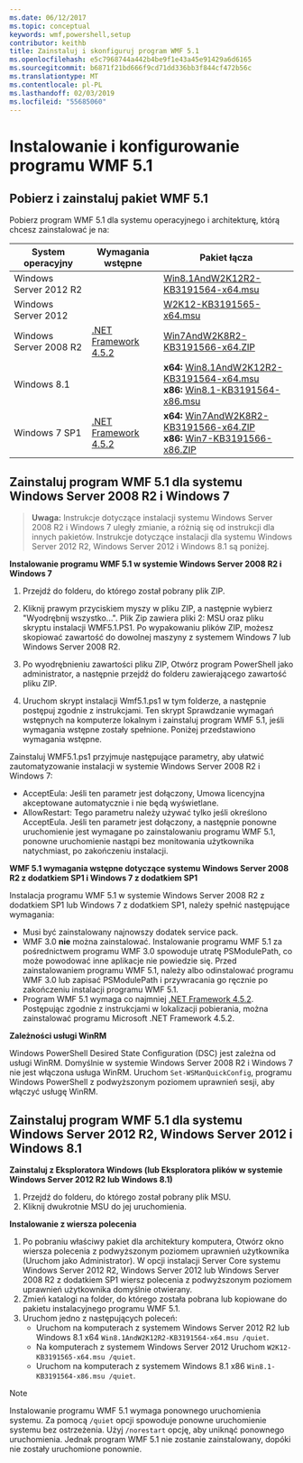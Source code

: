 ```yaml
---
ms.date: 06/12/2017
ms.topic: conceptual
keywords: wmf,powershell,setup
contributor: keithb
title: Zainstaluj i skonfiguruj program WMF 5.1
ms.openlocfilehash: e5c7968744a442b4be9f1e43a45e91429a6d6165
ms.sourcegitcommit: b6871f21bd666f9cd71dd336bb3f844cf472b56c
ms.translationtype: MT
ms.contentlocale: pl-PL
ms.lasthandoff: 02/03/2019
ms.locfileid: "55685060"
---
```

# <a name="install-and-configure-wmf-51"></a>Instalowanie i konfigurowanie programu WMF 5.1 #


## <a name="download-and-install-the-wmf-51-package"></a>Pobierz i zainstaluj pakiet WMF 5.1

Pobierz program WMF 5.1 dla systemu operacyjnego i architekturę, którą chcesz zainstalować je na:

| System operacyjny       | Wymagania wstępne           | Pakiet łącza                          |
|------------------------|-------------------------|----------------------------------------|
| Windows Server 2012 R2 |                         | [Win8.1AndW2K12R2-KB3191564-x64.msu][] |
| Windows Server 2012    |                         | [W2K12-KB3191565-x64.msu][]            |
| Windows Server 2008 R2 | [.NET Framework 4.5.2][]| [Win7AndW2K8R2-KB3191566-x64.ZIP][]    |
| Windows 8.1            |                         | **x64:** [Win8.1AndW2K12R2-KB3191564-x64.msu][]</br>**x86:** [Win8.1-KB3191564-x86.msu][] |
| Windows 7 SP1          | [.NET Framework 4.5.2][]| **x64:** [Win7AndW2K8R2-KB3191566-x64.ZIP][]</br>**x86:** [Win7-KB3191566-x86.ZIP][] |

[.NET Framework 4.5.2]: https://www.microsoft.com/download/details.aspx?id=42642
[W2K12-KB3191565-x64.msu]: https://go.microsoft.com/fwlink/?linkid=839513
[Win7-KB3191566-x86.ZIP]: https://go.microsoft.com/fwlink/?linkid=839522
[Win7AndW2K8R2-KB3191566-x64.ZIP]: https://go.microsoft.com/fwlink/?linkid=839523
[Win8.1-KB3191564-x86.msu]: https://go.microsoft.com/fwlink/?linkid=839521
[Win8.1AndW2K12R2-KB3191564-x64.msu]: https://go.microsoft.com/fwlink/?linkid=839516

## <a name="install-wmf-51-for-windows-server-2008-r2-and-windows-7"></a>Zainstaluj program WMF 5.1 dla systemu Windows Server 2008 R2 i Windows 7

> **Uwaga:** Instrukcje dotyczące instalacji systemu Windows Server 2008 R2 i Windows 7 uległy zmianie, a różnią się od instrukcji dla innych pakietów. Instrukcje dotyczące instalacji dla systemu Windows Server 2012 R2, Windows Server 2012 i Windows 8.1 są poniżej.

**Instalowanie programu WMF 5.1 w systemie Windows Server 2008 R2 i Windows 7**

1. Przejdź do folderu, do którego został pobrany plik ZIP.

2. Kliknij prawym przyciskiem myszy w pliku ZIP, a następnie wybierz "Wyodrębnij wszystko...". Plik Zip zawiera pliki 2: MSU oraz pliku skryptu instalacji WMF5.1.PS1.
Po wypakowaniu plików ZIP, możesz skopiować zawartość do dowolnej maszyny z systemem Windows 7 lub Windows Server 2008 R2.

3. Po wyodrębnieniu zawartości pliku ZIP, Otwórz program PowerShell jako administrator, a następnie przejdź do folderu zawierającego zawartość pliku ZIP.

4. Uruchom skrypt instalacji Wmf5.1.ps1 w tym folderze, a następnie postępuj zgodnie z instrukcjami. Ten skrypt Sprawdzanie wymagań wstępnych na komputerze lokalnym i zainstaluj program WMF 5.1, jeśli wymagania wstępne zostały spełnione. Poniżej przedstawiono wymagania wstępne.

Zainstaluj WMF5.1.ps1 przyjmuje następujące parametry, aby ułatwić zautomatyzowanie instalacji w systemie Windows Server 2008 R2 i Windows 7:

- AcceptEula: Jeśli ten parametr jest dołączony, Umowa licencyjna akceptowane automatycznie i nie będą wyświetlane.
- AllowRestart: Tego parametru należy używać tylko jeśli określono AcceptEula. Jeśli ten parametr jest dołączony, a następnie ponowne uruchomienie jest wymagane po zainstalowaniu programu WMF 5.1, ponowne uruchomienie nastąpi bez monitowania użytkownika natychmiast, po zakończeniu instalacji.

**WMF 5.1 wymagania wstępne dotyczące systemu Windows Server 2008 R2 z dodatkiem SP1 i Windows 7 z dodatkiem SP1**

Instalacja programu WMF 5.1 w systemie Windows Server 2008 R2 z dodatkiem SP1 lub Windows 7 z dodatkiem SP1, należy spełnić następujące wymagania:
- Musi być zainstalowany najnowszy dodatek service pack.
- WMF 3.0 **nie** można zainstalować. Instalowanie programu WMF 5.1 za pośrednictwem programu WMF 3.0 spowoduje utratę PSModulePath, co może powodować inne aplikacje nie powiedzie się. Przed zainstalowaniem programu WMF 5.1, należy albo odinstalować programu WMF 3.0 lub zapisać PSModulePath i przywracania go ręcznie po zakończeniu instalacji programu WMF 5.1.
- Program WMF 5.1 wymaga co najmniej [.NET Framework 4.5.2](https://www.microsoft.com/en-ca/download/details.aspx?id=42642).
Postępując zgodnie z instrukcjami w lokalizacji pobierania, można zainstalować programu Microsoft .NET Framework 4.5.2.

**Zależności usługi WinRM**

Windows PowerShell Desired State Configuration (DSC) jest zależna od usługi WinRM.
Domyślnie w systemie Windows Server 2008 R2 i Windows 7 nie jest włączona usługa WinRM.
Uruchom `Set-WSManQuickConfig`, programu Windows PowerShell z podwyższonym poziomem uprawnień sesji, aby włączyć usługę WinRM.


## <a name="install-wmf-51-for-windows-server-2012-r2-windows-server-2012-and-windows-81"></a>Zainstaluj program WMF 5.1 dla systemu Windows Server 2012 R2, Windows Server 2012 i Windows 8.1
**Zainstaluj z Eksploratora Windows (lub Eksploratora plików w systemie Windows Server 2012 R2 lub Windows 8.1)**

1. Przejdź do folderu, do którego został pobrany plik MSU.
2. Kliknij dwukrotnie MSU do jej uruchomienia.

**Instalowanie z wiersza polecenia**

1. Po pobraniu właściwy pakiet dla architektury komputera, Otwórz okno wiersza polecenia z podwyższonym poziomem uprawnień użytkownika (Uruchom jako Administrator). W opcji instalacji Server Core systemu Windows Server 2012 R2, Windows Server 2012 lub Windows Server 2008 R2 z dodatkiem SP1 wiersz polecenia z podwyższonym poziomem uprawnień użytkownika domyślnie otwierany.
2. Zmień katalogi na folder, do którego została pobrana lub kopiowane do pakietu instalacyjnego programu WMF 5.1.
3. Uruchom jedno z następujących poleceń:
   - Uruchom na komputerach z systemem Windows Server 2012 R2 lub Windows 8.1 x64 `Win8.1AndW2K12R2-KB3191564-x64.msu /quiet`.
   - Na komputerach z systemem Windows Server 2012 Uruchom `W2K12-KB3191565-x64.msu /quiet`.
   - Uruchom na komputerach z systemem Windows 8.1 x86 `Win8.1-KB3191564-x86.msu /quiet`.

> [!NOTE]
> Instalowanie programu WMF 5.1 wymaga ponownego uruchomienia systemu. Za pomocą `/quiet` opcji spowoduje ponowne uruchomienie systemu bez ostrzeżenia.
> Użyj `/norestart` opcję, aby uniknąć ponownego uruchomienia. Jednak program WMF 5.1 nie zostanie zainstalowany, dopóki nie zostały uruchomione ponownie.
